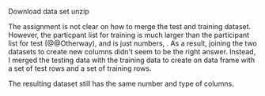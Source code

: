 Download data set
unzip


The assignment is not clear on how to merge the test and training 
dataset.  However, the particpant list for training is much larger 
than the participant list for test (@@Otherway), and is just numbers,
.  As a result, joining the two datasets to create new columns 
didn't seem to be the right answer.  Instead, I merged the testing data
with the training data to create on data frame with a set of test rows
and a set of training rows.

The resulting dataset still has the same number and type of columns.



